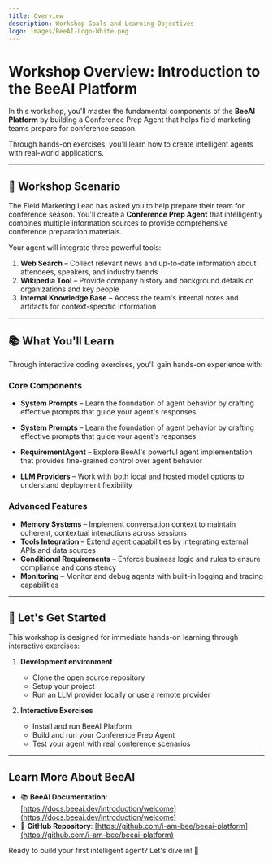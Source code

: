 ```yaml
---
title: Overview
description: Workshop Goals and Learning Objectives
logo: images/BeeAI-Logo-White.png
---
```


# Workshop Overview: Introduction to the BeeAI Platform

In this workshop, you'll master the fundamental components of the **BeeAI Platform** by building a Conference Prep Agent that helps field marketing teams prepare for conference season.

Through hands-on exercises, you'll learn how to create intelligent agents with real-world applications.

<hr>

## 🎯 Workshop Scenario

The Field Marketing Lead has asked you to help prepare their team for conference season. You'll create a **Conference Prep Agent** that intelligently combines multiple information sources to provide comprehensive conference preparation materials.

Your agent will integrate three powerful tools:

1. **Web Search** – Collect relevant news and up-to-date information about attendees, speakers, and industry trends
2. **Wikipedia Tool** – Provide company history and background details on organizations and key people
3. **Internal Knowledge Base** – Access the team's internal notes and artifacts for context-specific information

<hr>

## 📚 What You'll Learn

Through interactive coding exercises, you'll gain hands-on experience with:

### Core Components

- **System Prompts** – Learn the foundation of agent behavior by crafting effective prompts that guide your agent's responses

- **System Prompts** – Learn the foundation of agent behavior by crafting effective prompts that guide your agent's responses
- **RequirementAgent** – Explore BeeAI's powerful agent implementation that provides fine-grained control over agent behavior
- **LLM Providers** – Work with both local and hosted model options to understand deployment flexibility

### Advanced Features

- **Memory Systems** – Implement conversation context to maintain coherent, contextual interactions across sessions
- **Tools Integration** – Extend agent capabilities by integrating external APIs and data sources
- **Conditional Requirements** – Enforce business logic and rules to ensure compliance and consistency
- **Monitoring** – Monitor and debug agents with built-in logging and tracing capabilities

<hr>

## 🚀 Let's Get Started

This workshop is designed for immediate hands-on learning through interactive exercises:

1. **Development environment**
   - Clone the open source repository
   - Setup your project
   - Run an LLM provider locally or use a remote provider

2. **Interactive Exercises**
   - Install and run BeeAI Platform
   - Build and run your Conference Prep Agent
   - Test your agent with real conference scenarios

<hr>

## Learn More About BeeAI

- 📚 **BeeAI Documentation**: [https://docs.beeai.dev/introduction/welcome](https://docs.beeai.dev/introduction/welcome)
- 🧠 **GitHub Repository**: [https://github.com/i-am-bee/beeai-platform](https://github.com/i-am-bee/beeai-platform)

Ready to build your first intelligent agent? Let's dive in! 🐝